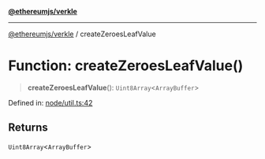 [**@ethereumjs/verkle**](../README.md)

***

[@ethereumjs/verkle](../README.md) / createZeroesLeafValue

# Function: createZeroesLeafValue()

> **createZeroesLeafValue**(): `Uint8Array`\<`ArrayBuffer`\>

Defined in: [node/util.ts:42](https://github.com/ethereumjs/ethereumjs-monorepo/blob/master/packages/verkle/src/node/util.ts#L42)

## Returns

`Uint8Array`\<`ArrayBuffer`\>
